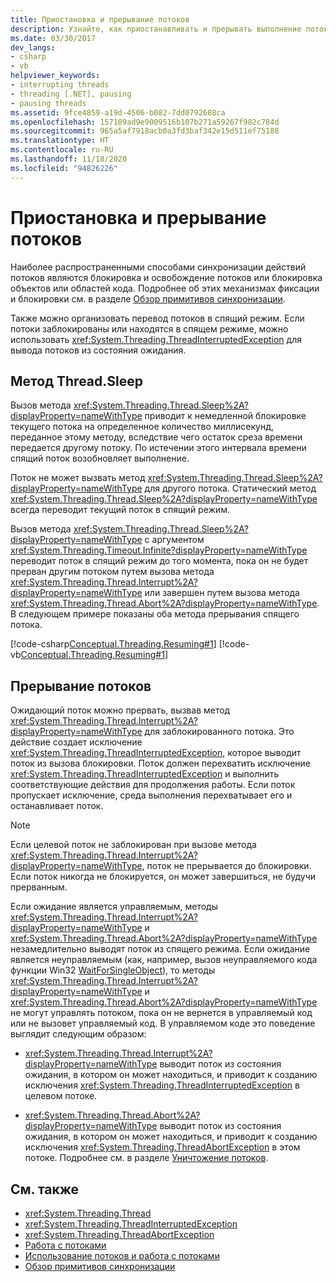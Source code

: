 ```yaml
---
title: Приостановка и прерывание потоков
description: Узнайте, как приостанавливать и прерывать выполнение потоков в .NET. Узнайте, как использовать такие методы, как Thread.Sleep и Thread.Interrupt, а также такие исключения, как ThreadInterruptedException.
ms.date: 03/30/2017
dev_langs:
- csharp
- vb
helpviewer_keywords:
- interrupting threads
- threading [.NET], pausing
- pausing threads
ms.assetid: 9fce4859-a19d-4506-b082-7dd0792688ca
ms.openlocfilehash: 157109ad9e9009516b107b271a59267f982c784d
ms.sourcegitcommit: 965a5af7918acb0a3fd3baf342e15d511ef75188
ms.translationtype: HT
ms.contentlocale: ru-RU
ms.lasthandoff: 11/18/2020
ms.locfileid: "94826226"
---
```

# <a name="pausing-and-interrupting-threads"></a>Приостановка и прерывание потоков

Наиболее распространенными способами синхронизации действий потоков являются блокировка и освобождение потоков или блокировка объектов или областей кода. Подробнее об этих механизмах фиксации и блокировки см. в разделе [Обзор примитивов синхронизации](overview-of-synchronization-primitives.md).  
  
 Также можно организовать перевод потоков в спящий режим. Если потоки заблокированы или находятся в спящем режиме, можно использовать <xref:System.Threading.ThreadInterruptedException> для вывода потоков из состояния ожидания.  
  
## <a name="the-threadsleep-method"></a>Метод Thread.Sleep

 Вызов метода <xref:System.Threading.Thread.Sleep%2A?displayProperty=nameWithType> приводит к немедленной блокировке текущего потока на определенное количество миллисекунд, переданное этому методу, вследствие чего остаток среза времени передается другому потоку. По истечении этого интервала времени спящий поток возобновляет выполнение.  
  
 Поток не может вызвать метод <xref:System.Threading.Thread.Sleep%2A?displayProperty=nameWithType> для другого потока.  Статический метод <xref:System.Threading.Thread.Sleep%2A?displayProperty=nameWithType> всегда переводит текущий поток в спящий режим.  
  
 Вызов метода <xref:System.Threading.Thread.Sleep%2A?displayProperty=nameWithType> с аргументом <xref:System.Threading.Timeout.Infinite?displayProperty=nameWithType> переводит поток в спящий режим до того момента, пока он не будет прерван другим потоком путем вызова метода <xref:System.Threading.Thread.Interrupt%2A?displayProperty=nameWithType> или завершен путем вызова метода <xref:System.Threading.Thread.Abort%2A?displayProperty=nameWithType>.  В следующем примере показаны оба метода прерывания спящего потока.  
  
 [!code-csharp[Conceptual.Threading.Resuming#1](../../../samples/snippets/csharp/VS_Snippets_CLR/Conceptual.Threading.Resuming/cs/Sleep1.cs#1)]
 [!code-vb[Conceptual.Threading.Resuming#1](../../../samples/snippets/visualbasic/VS_Snippets_CLR/Conceptual.Threading.Resuming/vb/Sleep1.vb#1)]  
  
## <a name="interrupting-threads"></a>Прерывание потоков

 Ожидающий поток можно прервать, вызвав метод <xref:System.Threading.Thread.Interrupt%2A?displayProperty=nameWithType> для заблокированного потока. Это действие создает исключение <xref:System.Threading.ThreadInterruptedException>, которое выводит поток из вызова блокировки. Поток должен перехватить исключение <xref:System.Threading.ThreadInterruptedException> и выполнить соответствующие действия для продолжения работы. Если поток пропускает исключение, среда выполнения перехватывает его и останавливает поток.  
  
> [!NOTE]
> Если целевой поток не заблокирован при вызове метода <xref:System.Threading.Thread.Interrupt%2A?displayProperty=nameWithType>, поток не прерывается до блокировки. Если поток никогда не блокируется, он может завершиться, не будучи прерванным.  
  
 Если ожидание является управляемым, методы <xref:System.Threading.Thread.Interrupt%2A?displayProperty=nameWithType> и <xref:System.Threading.Thread.Abort%2A?displayProperty=nameWithType> незамедлительно выводят поток из спящего режима. Если ожидание является неуправляемым (как, например, вызов неуправляемого кода функции Win32 [WaitForSingleObject](/windows/desktop/api/synchapi/nf-synchapi-waitforsingleobject)), то методы <xref:System.Threading.Thread.Interrupt%2A?displayProperty=nameWithType> и <xref:System.Threading.Thread.Abort%2A?displayProperty=nameWithType> не могут управлять потоком, пока он не вернется в управляемый код или не вызовет управляемый код. В управляемом коде это поведение выглядит следующим образом:  
  
- <xref:System.Threading.Thread.Interrupt%2A?displayProperty=nameWithType> выводит поток из состояния ожидания, в котором он может находиться, и приводит к созданию исключения <xref:System.Threading.ThreadInterruptedException> в целевом потоке.  
  
- <xref:System.Threading.Thread.Abort%2A?displayProperty=nameWithType> выводит поток из состояния ожидания, в котором он может находиться, и приводит к созданию исключения <xref:System.Threading.ThreadAbortException> в этом потоке. Подробнее см. в разделе [Уничтожение потоков](destroying-threads.md).  
  
## <a name="see-also"></a>См. также

- <xref:System.Threading.Thread>
- <xref:System.Threading.ThreadInterruptedException>
- <xref:System.Threading.ThreadAbortException>
- [Работа с потоками](index.md)
- [Использование потоков и работа с потоками](using-threads-and-threading.md)
- [Обзор примитивов синхронизации](overview-of-synchronization-primitives.md)
